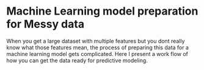 # Machine Learning model preparation for Messy data 
When you get a large dataset with multiple features but you dont really know what those features mean, the process of preparing this data for a machine learning model gets complicated. Here I present a work flow of how you can get the data ready for predictive modeling.
